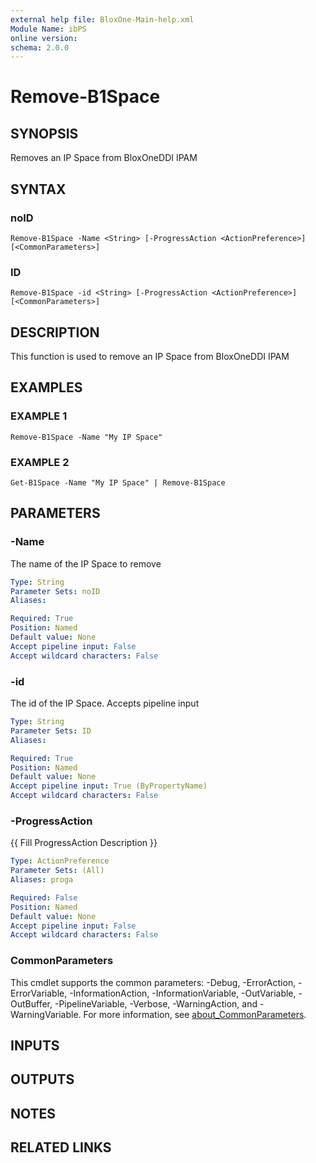 ```yaml
---
external help file: BloxOne-Main-help.xml
Module Name: ibPS
online version:
schema: 2.0.0
---
```


# Remove-B1Space

## SYNOPSIS
Removes an IP Space from BloxOneDDI IPAM

## SYNTAX

### noID
```
Remove-B1Space -Name <String> [-ProgressAction <ActionPreference>] [<CommonParameters>]
```

### ID
```
Remove-B1Space -id <String> [-ProgressAction <ActionPreference>] [<CommonParameters>]
```

## DESCRIPTION
This function is used to remove an IP Space from BloxOneDDI IPAM

## EXAMPLES

### EXAMPLE 1
```
Remove-B1Space -Name "My IP Space"
```

### EXAMPLE 2
```
Get-B1Space -Name "My IP Space" | Remove-B1Space
```

## PARAMETERS

### -Name
The name of the IP Space to remove

```yaml
Type: String
Parameter Sets: noID
Aliases:

Required: True
Position: Named
Default value: None
Accept pipeline input: False
Accept wildcard characters: False
```

### -id
The id of the IP Space.
Accepts pipeline input

```yaml
Type: String
Parameter Sets: ID
Aliases:

Required: True
Position: Named
Default value: None
Accept pipeline input: True (ByPropertyName)
Accept wildcard characters: False
```

### -ProgressAction
{{ Fill ProgressAction Description }}

```yaml
Type: ActionPreference
Parameter Sets: (All)
Aliases: proga

Required: False
Position: Named
Default value: None
Accept pipeline input: False
Accept wildcard characters: False
```

### CommonParameters
This cmdlet supports the common parameters: -Debug, -ErrorAction, -ErrorVariable, -InformationAction, -InformationVariable, -OutVariable, -OutBuffer, -PipelineVariable, -Verbose, -WarningAction, and -WarningVariable. For more information, see [about_CommonParameters](http://go.microsoft.com/fwlink/?LinkID=113216).

## INPUTS

## OUTPUTS

## NOTES

## RELATED LINKS
